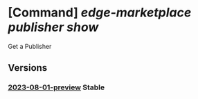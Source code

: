 # [Command] _edge-marketplace publisher show_

Get a Publisher

## Versions

### [2023-08-01-preview](/Resources/mgmt-plane/L3tyZXNvdXJjZXVyaX0vcHJvdmlkZXJzL21pY3Jvc29mdC5lZGdlbWFya2V0cGxhY2UvcHVibGlzaGVycy97fQ==/2023-08-01-preview.xml) **Stable**

<!-- mgmt-plane /{resourceuri}/providers/microsoft.edgemarketplace/publishers/{} 2023-08-01-preview -->
